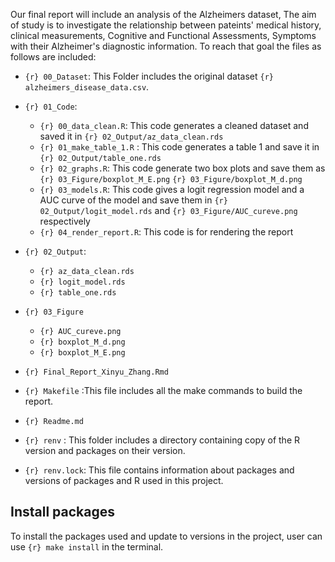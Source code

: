 
Our final report will include an analysis of the Alzheimers dataset, The aim of study is to investigate the relationship between pateints' medical history, clinical measurements, Cognitive and Functional Assessments, Symptoms with their Alzheimer's diagnostic information.
To reach that goal the files as follows are included:

- `{r} 00_Dataset`: This Folder includes the original dataset `{r} alzheimers_disease_data.csv`.
- `{r} 01_Code`: 
  - `{r} 00_data_clean.R`: This code generates a cleaned dataset and saved it in `{r} 02_Output/az_data_clean.rds`
  - `{r} 01_make_table_1.R` : This code generates a table 1 and save it in `{r} 02_Output/table_one.rds`
  - `{r} 02_graphs.R`: This code generate two box plots and save them as `{r} 03_Figure/boxplot_M_E.png` `{r} 03_Figure/boxplot_M_d.png`
  - `{r} 03_models.R`: This code gives a logit regression model and a AUC curve of the model and save them in `{r} 02_Output/logit_model.rds` and `{r} 03_Figure/AUC_cureve.png` respectively
  - `{r} 04_render_report.R`: This code is for rendering the report
  
- `{r} 02_Output`:
  - `{r} az_data_clean.rds`
  - `{r} logit_model.rds`
  - `{r} table_one.rds`
  
- `{r} 03_Figure`
  - `{r} AUC_cureve.png`
  - `{r} boxplot_M_d.png`
  - `{r} boxplot_M_E.png`

- `{r} Final_Report_Xinyu_Zhang.Rmd`

- `{r} Makefile` :This file includes all the make commands to build the report.

- `{r} Readme.md`

- `{r} renv` : This folder includes a directory containing copy of the R version and packages on their version. 
- `{r} renv.lock`: This file contains information about packages and versions of packages and R used in this project.

## Install packages
To install the packages used and update to versions in the project, user can use `{r} make install` in the terminal.

